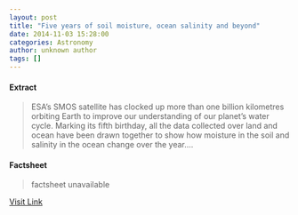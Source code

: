 ```yaml
---
layout: post
title: "Five years of soil moisture, ocean salinity and beyond"
date: 2014-11-03 15:28:00
categories: Astronomy
author: unknown author
tags: []
---
```



#### Extract
>ESA’s SMOS satellite has clocked up more than one billion kilometres orbiting Earth to improve our understanding of our planet’s water cycle. Marking its fifth birthday, all the data collected over land and ocean have been drawn together to show how moisture in the soil and salinity in the ocean change over the year....

#### Factsheet
>factsheet unavailable

[Visit Link](http://www.esa.int/Our_Activities/Observing_the_Earth/SMOS/Five_years_of_soil_moisture_ocean_salinity_and_beyond)



